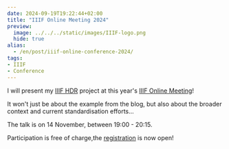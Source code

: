 ```yaml
---
date: 2024-09-19T19:22:44+02:00
title: "IIIF Online Meeting 2024"
preview:
  image: ../../../static/images/IIIF-logo.png
  hide: true
alias:
  - /en/post/iiif-online-conference-2024/
tags:
- IIIF
- Conference
---
```


I will present my [IIIF HDR](/post/) project at this year's [IIIF Online Meeting](https://iiif.io/event/2024/online-meeting/)!
<!--more-->

It won't just be about the example from the blog, but also about the broader context and current standardisation efforts...

The talk is on 14 November, between 19:00 - 20:15.

Participation is free of charge,the [registration](https://www.eventbrite.com/e/2024-iiif-online-meeting-working-learning-tickets-1028127195117) is now open!
